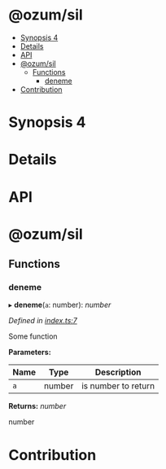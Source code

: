 # @ozum/sil





<!-- START doctoc generated TOC please keep comment here to allow auto update -->
<!-- DON'T EDIT THIS SECTION, INSTEAD RE-RUN doctoc TO UPDATE -->


- [Synopsis 4](#synopsis-4)
- [Details](#details)
- [API](#api)
- [@ozum/sil](#ozumsil)
  - [Functions](#functions)
    - [deneme](#deneme)
- [Contribution](#contribution)

<!-- END doctoc generated TOC please keep comment here to allow auto update -->


# Synopsis 4

# Details

<!-- usage -->

<!-- commands -->

# API


<a name="readmemd"></a>

# @ozum/sil

## Functions

###  deneme

▸ **deneme**(`a`: number): *number*

*Defined in [index.ts:7](https://github.com/ozum/sil/blob/c6c37f9/src/index.ts#L7)*

Some function

**Parameters:**

Name | Type | Description |
------ | ------ | ------ |
`a` | number | is number to return |

**Returns:** *number*

number


# Contribution

